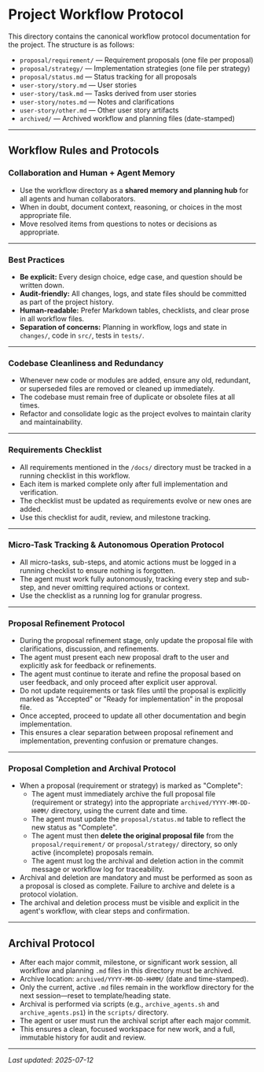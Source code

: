 # Project Workflow Protocol

This directory contains the canonical workflow protocol documentation for the project. The structure is as follows:

- `proposal/requirement/` — Requirement proposals (one file per proposal)
- `proposal/strategy/` — Implementation strategies (one file per strategy)
- `proposal/status.md` — Status tracking for all proposals
- `user-story/story.md` — User stories
- `user-story/task.md` — Tasks derived from user stories
- `user-story/notes.md` — Notes and clarifications
- `user-story/other.md` — Other user story artifacts
- `archived/` — Archived workflow and planning files (date-stamped)

---

## Workflow Rules and Protocols

### Collaboration and Human + Agent Memory

- Use the workflow directory as a **shared memory and planning hub** for all agents and human collaborators.
- When in doubt, document context, reasoning, or choices in the most appropriate file.
- Move resolved items from questions to notes or decisions as appropriate.

---

### Best Practices

- **Be explicit:** Every design choice, edge case, and question should be written down.
- **Audit-friendly:** All changes, logs, and state files should be committed as part of the project history.
- **Human-readable:** Prefer Markdown tables, checklists, and clear prose in all workflow files.
- **Separation of concerns:** Planning in workflow, logs and state in `changes/`, code in `src/`, tests in `tests/`.

---

### Codebase Cleanliness and Redundancy

- Whenever new code or modules are added, ensure any old, redundant, or superseded files are removed or cleaned up immediately.
- The codebase must remain free of duplicate or obsolete files at all times.
- Refactor and consolidate logic as the project evolves to maintain clarity and maintainability.

---

### Requirements Checklist

- All requirements mentioned in the `/docs/` directory must be tracked in a running checklist in this workflow.
- Each item is marked complete only after full implementation and verification.
- The checklist must be updated as requirements evolve or new ones are added.
- Use this checklist for audit, review, and milestone tracking.

---

### Micro-Task Tracking & Autonomous Operation Protocol

- All micro-tasks, sub-steps, and atomic actions must be logged in a running checklist to ensure nothing is forgotten.
- The agent must work fully autonomously, tracking every step and sub-step, and never omitting required actions or context.
- Use the checklist as a running log for granular progress.

---

### Proposal Refinement Protocol

- During the proposal refinement stage, only update the proposal file with clarifications, discussion, and refinements.
- The agent must present each new proposal draft to the user and explicitly ask for feedback or refinements.
- The agent must continue to iterate and refine the proposal based on user feedback, and only proceed after explicit user approval.
- Do not update requirements or task files until the proposal is explicitly marked as "Accepted" or "Ready for implementation" in the proposal file.
- Once accepted, proceed to update all other documentation and begin implementation.
- This ensures a clear separation between proposal refinement and implementation, preventing confusion or premature changes.

---

### Proposal Completion and Archival Protocol

- When a proposal (requirement or strategy) is marked as "Complete":
  - The agent must immediately archive the full proposal file (requirement or strategy) into the appropriate `archived/YYYY-MM-DD-HHMM/` directory, using the current date and time.
  - The agent must update the `proposal/status.md` table to reflect the new status as "Complete".
  - The agent must then **delete the original proposal file** from the `proposal/requirement/` or `proposal/strategy/` directory, so only active (incomplete) proposals remain.
  - The agent must log the archival and deletion action in the commit message or workflow log for traceability.
- Archival and deletion are mandatory and must be performed as soon as a proposal is closed as complete. Failure to archive and delete is a protocol violation.
- The archival and deletion process must be visible and explicit in the agent's workflow, with clear steps and confirmation.

---

## Archival Protocol

- After each major commit, milestone, or significant work session, all workflow and planning `.md` files in this directory must be archived.
- Archive location: `archived/YYYY-MM-DD-HHMM/` (date and time-stamped).
- Only the current, active `.md` files remain in the workflow directory for the next session—reset to template/heading state.
- Archival is performed via scripts (e.g., `archive_agents.sh` and `archive_agents.ps1`) in the `scripts/` directory.
- The agent or user must run the archival script after each major commit.
- This ensures a clean, focused workspace for new work, and a full, immutable history for audit and review.

---

_Last updated: 2025-07-12_
